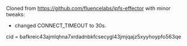 Cloned from https://github.com/fluencelabs/ipfs-effector with minor tweaks: 

* changed CONNECT_TIMEOUT to 30s. 

cid = bafkreic43ajmlqhna7xrdadnbkfcsecygl43jmjqajz5xyyhoypfo563qe